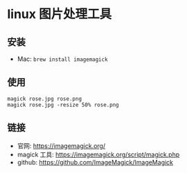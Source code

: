 # linux 图片处理工具

## 安装

- Mac: `brew install imagemagick`

## 使用

```shell
magick rose.jpg rose.png 
magick rose.jpg -resize 50% rose.png 
```

## 链接

- 官网: <https://imagemagick.org/>
- magick 工具: <https://imagemagick.org/script/magick.php>
- github: <https://github.com/ImageMagick/ImageMagick>

